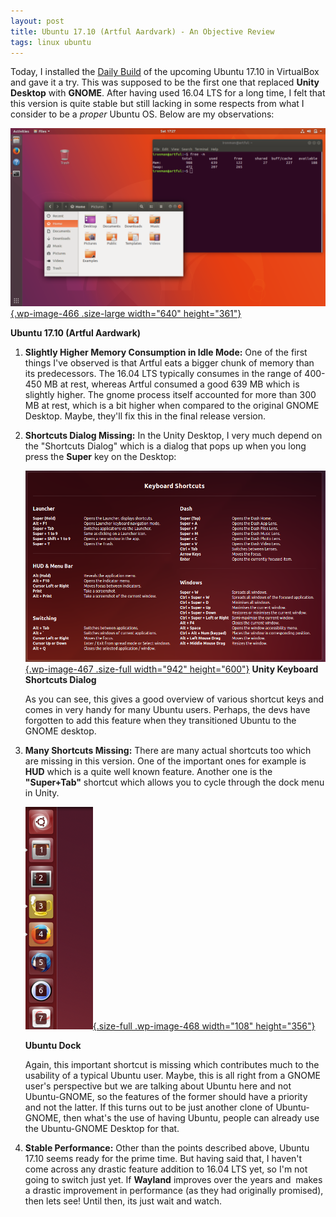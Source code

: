 ```yaml
---
layout: post
title: Ubuntu 17.10 (Artful Aardvark) - An Objective Review
tags: linux ubuntu
---
```


Today, I installed the [Daily Build](http://cdimage.ubuntu.com/daily-live/current/) of the upcoming Ubuntu 17.10 in VirtualBox and gave it a try. This was supposed to be the first one that replaced **Unity Desktop** with **GNOME**. After having used 16.04 LTS for a long time, I felt that this version is quite stable but still lacking in some respects from what I consider to be a *proper* Ubuntu OS. Below are my observations:<!--more-->

[![Ubuntu 17.10 (Artful Aardwork)](/uploads/2017/09/artful-1024x578.png){.wp-image-466 .size-large width="640" height="361"}](/uploads/2017/09/artful.png)

**Ubuntu 17.10 (Artful Aardwark)**

1.  **Slightly Higher Memory Consumption in Idle Mode:** One of the first things I've observed is that Artful eats a bigger chunk of memory than its predecessors. The 16.04 LTS typically consumes in the range of 400-450 MB at rest, whereas Artful consumed a good 639 MB which is slightly higher. The gnome process itself accounted for more than 300 MB at rest, which is a bit higher when compared to the original GNOME Desktop. Maybe, they'll fix this in the final release version.
2.  **Shortcuts Dialog Missing:** In the Unity Desktop, I very much depend on the "Shortcuts Dialog" which is a dialog that pops up when you long press the **Super** key on the Desktop:

    [![Ubuntu Keyboard Shortcuts Dialog](/uploads/2017/09/keyboard_shortcuts_dialog.png){.wp-image-467 .size-full width="942" height="600"}](/uploads/2017/09/keyboard_shortcuts_dialog.png)
	**Unity Keyboard Shortcuts Dialog**

    As you can see, this gives a good overview of various shortcut keys and comes in very handy for many Ubuntu users. Perhaps, the devs have forgotten to add this feature when they transitioned Ubuntu to the GNOME desktop.

3.  **Many Shortcuts Missing:** There are many actual shortcuts too which are missing in this version. One of the important ones for example is **HUD** which is a quite well known feature. Another one is the **"Super+Tab"** shortcut which allows you to cycle through the dock menu in Unity.

    [![Ubuntu Dock](/uploads/2017/09/dock.png){.size-full .wp-image-468 width="108" height="356"}](/uploads/2017/09/dock.png)
	
	**Ubuntu Dock**

    Again, this important shortcut is missing which contributes much to the usability of a typical Ubuntu user. Maybe, this is all right from a GNOME user's perspective but we are talking about Ubuntu here and not Ubuntu-GNOME, so the features of the former should have a priority and not the latter. If this turns out to be just another clone of Ubuntu-GNOME, then what's the use of having Ubuntu, people can already use the Ubuntu-GNOME Desktop for that.

4.  **Stable Performance:** Other than the points described above, Ubuntu 17.10 seems ready for the prime time. But having said that, I haven't come across any drastic feature addition to 16.04 LTS yet, so I'm not going to switch just yet. If **Wayland** improves over the years and  makes a drastic improvement in performance (as they had originally promised), then lets see! Until then, its just wait and watch.
